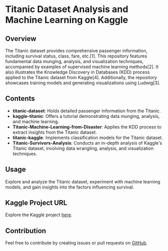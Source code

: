 # Titanic Dataset Analysis and Machine Learning on Kaggle

## Overview
The Titanic dataset provides comprehensive passenger information, including survival status, class, fare, etc.[1]. This repository features fundamental data munging, analysis, and visualization techniques, accompanied by examples of supervised machine learning methods[2]. It also illustrates the Knowledge Discovery in Databases (KDD) process applied to the Titanic dataset from Kaggle[4]. Additionally, the repository showcases training models and generating visualizations using Ludwig[3].

## Contents
- **titanic-dataset**: Holds detailed passenger information from the Titanic.
- **kaggle-titanic**: Offers a tutorial demonstrating data munging, analysis, and machine learning.
- **Titanic-Machine-Learning-from-Disaster**: Applies the KDD process to extract insights from the Titanic dataset.
- **titanic-kaggle**: Implements classification models for the Titanic dataset.
- **Titanic-Survivors-Analysis**: Conducts an in-depth analysis of Kaggle's Titanic dataset, involving data wrangling, analysis, and visualization techniques.

## Usage
Explore and analyze the Titanic dataset, experiment with machine learning models, and gain insights into the factors influencing survival.

## Kaggle Project URL
Explore the Kaggle project [here](https://www.kaggle.com/code/nidhaypancholi/titanic-data-visualizations-and-accuracy-0-784).

## Contribution
Feel free to contribute by creating issues or pull requests on [GitHub](#).
